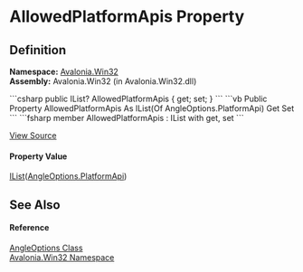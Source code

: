 # AllowedPlatformApis Property




## Definition
**Namespace:** <a href="N_Avalonia_Win32">Avalonia.Win32</a>  
**Assembly:** Avalonia.Win32 (in Avalonia.Win32.dll)

<Tabs groupId="api-code-preview">
<TabItem value="csharp" label="C#">
```csharp
public IList<AngleOptions.PlatformApi>? AllowedPlatformApis { get; set; }
```
</TabItem>
<TabItem value="vb" label="VB">
```vb
Public Property AllowedPlatformApis As IList(Of AngleOptions.PlatformApi)
	Get
	Set
```
</TabItem>
<TabItem value="fsharp" label="F#">
```fsharp
member AllowedPlatformApis : IList<AngleOptions.PlatformApi> with get, set
```
</TabItem>
</Tabs>



<a href="https://github.com/AvaloniaUI/Avalonia/tree/master/src/Windows/Avalonia.Win32/AngleOptions.cs#L20" title="View the source code">View Source</a>



#### Property Value
<a href="https://learn.microsoft.com/dotnet/api/system.collections.generic.ilist-1" target="_blank" rel="noopener noreferrer">IList</a>(<a href="T_Avalonia_Win32_AngleOptions_PlatformApi">AngleOptions.PlatformApi</a>)

## See Also


#### Reference
<a href="T_Avalonia_Win32_AngleOptions">AngleOptions Class</a>  
<a href="N_Avalonia_Win32">Avalonia.Win32 Namespace</a>  

